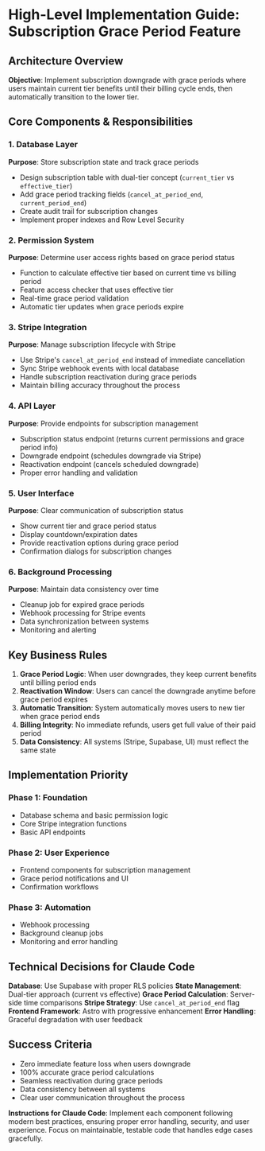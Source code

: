 # High-Level Implementation Guide: Subscription Grace Period Feature

## Architecture Overview

**Objective**: Implement subscription downgrade with grace periods where users maintain current tier benefits until their billing cycle ends, then automatically transition to the lower tier.

## Core Components \& Responsibilities

### 1. Database Layer

**Purpose**: Store subscription state and track grace periods

- Design subscription table with dual-tier concept (`current_tier` vs `effective_tier`)
- Add grace period tracking fields (`cancel_at_period_end`, `current_period_end`)
- Create audit trail for subscription changes
- Implement proper indexes and Row Level Security


### 2. Permission System

**Purpose**: Determine user access rights based on grace period status

- Function to calculate effective tier based on current time vs billing period
- Feature access checker that uses effective tier
- Real-time grace period validation
- Automatic tier updates when grace periods expire


### 3. Stripe Integration

**Purpose**: Manage subscription lifecycle with Stripe

- Use Stripe's `cancel_at_period_end` instead of immediate cancellation
- Sync Stripe webhook events with local database
- Handle subscription reactivation during grace periods
- Maintain billing accuracy throughout the process


### 4. API Layer

**Purpose**: Provide endpoints for subscription management

- Subscription status endpoint (returns current permissions and grace period info)
- Downgrade endpoint (schedules downgrade via Stripe)
- Reactivation endpoint (cancels scheduled downgrade)
- Proper error handling and validation


### 5. User Interface

**Purpose**: Clear communication of subscription status

- Show current tier and grace period status
- Display countdown/expiration dates
- Provide reactivation options during grace period
- Confirmation dialogs for subscription changes


### 6. Background Processing

**Purpose**: Maintain data consistency over time

- Cleanup job for expired grace periods
- Webhook processing for Stripe events
- Data synchronization between systems
- Monitoring and alerting


## Key Business Rules

1. **Grace Period Logic**: When user downgrades, they keep current benefits until billing period ends
2. **Reactivation Window**: Users can cancel the downgrade anytime before grace period expires
3. **Automatic Transition**: System automatically moves users to new tier when grace period ends
4. **Billing Integrity**: No immediate refunds, users get full value of their paid period
5. **Data Consistency**: All systems (Stripe, Supabase, UI) must reflect the same state

## Implementation Priority

### Phase 1: Foundation

- Database schema and basic permission logic
- Core Stripe integration functions
- Basic API endpoints


### Phase 2: User Experience

- Frontend components for subscription management
- Grace period notifications and UI
- Confirmation workflows


### Phase 3: Automation

- Webhook processing
- Background cleanup jobs
- Monitoring and error handling


## Technical Decisions for Claude Code

**Database**: Use Supabase with proper RLS policies
**State Management**: Dual-tier approach (current vs effective)
**Grace Period Calculation**: Server-side time comparisons
**Stripe Strategy**: Use `cancel_at_period_end` flag
**Frontend Framework**: Astro with progressive enhancement
**Error Handling**: Graceful degradation with user feedback

## Success Criteria

- Zero immediate feature loss when users downgrade
- 100% accurate grace period calculations
- Seamless reactivation during grace periods
- Data consistency between all systems
- Clear user communication throughout the process

**Instructions for Claude Code**: Implement each component following modern best practices, ensuring proper error handling, security, and user experience. Focus on maintainable, testable code that handles edge cases gracefully.

